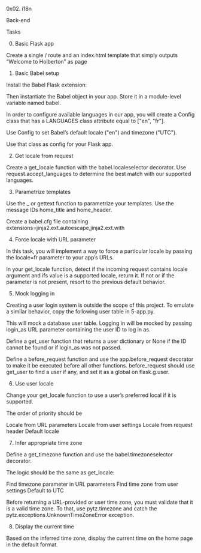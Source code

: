 0x02. i18n

Back-end

Tasks

0. Basic Flask app

Create a single / route and an index.html template that simply outputs “Welcome to Holberton” as page

1. Basic Babel setup

Install the Babel Flask extension:

Then instantiate the Babel object in your app. Store it in a module-level variable named babel.

In order to configure available languages in our app, you will create a Config class that has a LANGUAGES class attribute equal to ["en", "fr"].

Use Config to set Babel’s default locale ("en") and timezone ("UTC").

Use that class as config for your Flask app.

2. Get locale from request

Create a get_locale function with the babel.localeselector decorator. Use request.accept_languages to determine the best match with our supported languages.

3. Parametrize templates

Use the _ or gettext function to parametrize your templates. Use the message IDs home_title and home_header.

Create a babel.cfg file containing extensions=jinja2.ext.autoescape,jinja2.ext.with  

4. Force locale with URL parameter

In this task, you will implement a way to force a particular locale by passing the locale=fr parameter to your app’s URLs.

In your get_locale function, detect if the incoming request contains locale argument and ifs value is a supported locale, return it. If not or if the parameter is not present, resort to the previous default behavior.

5. Mock logging in

Creating a user login system is outside the scope of this project. To emulate a similar behavior, copy the following user table in 5-app.py.

This will mock a database user table. Logging in will be mocked by passing login_as URL parameter containing the user ID to log in as.

Define a get_user function that returns a user dictionary or None if the ID cannot be found or if login_as was not passed.

Define a before_request function and use the app.before_request decorator to make it be executed before all other functions. before_request should use get_user to find a user if any, and set it as a global on flask.g.user.

6. Use user locale

Change your get_locale function to use a user’s preferred local if it is supported.

The order of priority should be

Locale from URL parameters
Locale from user settings
Locale from request header
Default locale

7. Infer appropriate time zone

Define a get_timezone function and use the babel.timezoneselector decorator.

The logic should be the same as get_locale:

Find timezone parameter in URL parameters
Find time zone from user settings
Default to UTC

Before returning a URL-provided or user time zone, you must validate that it is a valid time zone. To that, use pytz.timezone and catch the pytz.exceptions.UnknownTimeZoneError exception.

8. Display the current time

Based on the inferred time zone, display the current time on the home page in the default format.
